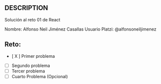 ## DESCRIPTION

Solución al reto 01 de React

Nombre: Alfonso Neil Jiménez Casallas
Usuario Platzi: @alfonsoneiljimenez

## Reto:
  - [ X ] Primer problema
  - [ ] Segundo problema
  - [ ] Tercer problema
  - [ ] Cuarto Problema (Opcional)